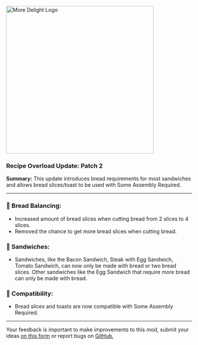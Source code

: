 <p align="left"><img src="https://cdn.modrinth.com/data/znHQQtuU/images/69377ff53f97891530ffc2e042c5c8f41693e1db.png" alt="More Delight Logo" width="400">

<h3>Recipe Overload Update: Patch 2</h3>
<p><b>Summary:</b> This update introduces bread requirements for most sandwiches and allows bread slices/toast to be used with Some Assembly Required.</p>
<hr/>

<h3>🍞 Bread Balancing:</h3>
<ul>
  <li>Increased amount of bread slices when cutting bread from 2 slices to 4 slices.</li>
  <li>Removed the chance to get more bread slices when cutting bread.</li>
</ul>

<h3>🥪 Sandwiches:</h3>
<ul>
  <li>Sandwiches, like the Bacon Sandwich, Steak with Egg Sandwich, Tomato Sandwich, can now only be made with bread or two bread slices. Other sandwiches like the Egg Sandwich that require more bread can only be made with bread.</li>
</ul>

<h3>🧩 Compatibility:</h3>
<ul>
  <li>Bread slices and toasts are now compatible with Some Assembly Required.</li>
</ul>
<hr/>

<p>Your feedback is important to make improvements to this mod, submit your ideas <a href="https://forms.gle/jFshSk3QeH6pqM9E6">on this form</a> or report bugs on <a href="https://github.com/axperty/moredelight-fabric/issues">GitHub.</a></p>
